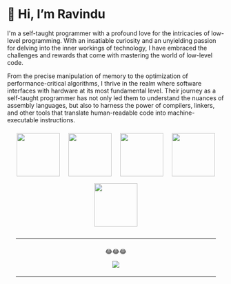 
# 👋 Hi, I’m Ravindu

<p>

I'm a self-taught programmer with a profound love for the intricacies of low-level programming. With an insatiable curiosity and an unyielding passion for delving into the inner workings of technology, I have embraced the challenges and rewards that come with mastering the world of low-level code.
</p>

<p>
From the precise manipulation of memory to the optimization of performance-critical algorithms, I thrive in the realm where software interfaces with hardware at its most fundamental level. Their journey as a self-taught programmer has not only led them to understand the nuances of assembly languages, but also to harness the power of compilers, linkers, and other tools that translate human-readable code into machine-executable instructions.
</p> 

<p align="center">
  <img  style="margin: 8px; width: 100px;" src="https://logosandtypes.com/wp-content/uploads/2020/07/kafka.png"> 
  <img  style="margin: 8px; width: 100px;" src="https://www.hivemq.com/img/svg/hivemq-header-logo.svg">
  <img  style="margin: 8px; width: 100px;" src="https://upload.wikimedia.org/wikipedia/commons/thumb/3/39/Kubernetes_logo_without_workmark.svg/2109px-Kubernetes_logo_without_workmark.svg.png">
  <img  style="margin: 8px; width: 100px;" src="https://www.svgrepo.com/show/349342/docker.svg">
  <img  style="margin: 8px; width: 100px;" src="https://cdn.icon-icons.com/icons2/2415/PNG/512/mongodb_plain_logo_icon_146422.png">  
</p>

<hr style="margin: 20px;"> 

<p align="center">
  <span style="margin-bottom: 5px">😂😂😂</span> 
</p>

<p align="center">
  <img src="https://komarev.com/ghpvc/?username=michaelrevington&color=green&style=for-the-badge">
</p>
   
<hr  style="margin: 20px;">
